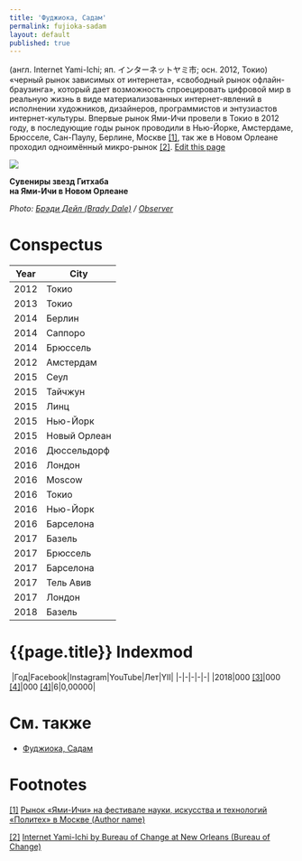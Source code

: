 ```yaml
---
title: 'Фуджиока, Садам'
permalink: fujioka-sadam
layout: default
published: true
---
```


(англ. Internet Yami-Ichi; яп. インターネットヤミ市; осн. 2012, Токио) «черный рынок зависимых от интернета», «свободный рынок офлайн-браузинга», который дает возможность спроецировать цифровой мир в реальную жизнь в виде материализованных интернет-явлений в исполнении художников, дизайнеров, программистов и энтузиастов интернет-культуры. Впервые рынок Ями-Ичи провели в Токио в 2012 году, в последующие годы рынок проводили в Нью-Йорке, Амстердаме, Брюсселе, Сан-Паулу, Берлине, Москве <span id="a1">[\[1\]](#f1)</span>, так же в Новом Орлеане проходил одноимённый микро-рынок <span id="a2">[\[2\]](#f2)</span>. [Edit this page](http://prose.io/#indexmod/encyclopedia/edit/master/internet-yami-ichi.md)

![](https://nyoobserver.files.wordpress.com/2015/09/yami5-e1442267948712.jpg)

**Сувениры звезд Гитхаба <br>
на Ями-Ичи в Новом Орлеане**

*Photo: [Брэди Дейл (Brady Dale)](http://observer.com/2015/09/dev-trading-cards-and-telephone-tinder-six-projects-we-dug-at-internet-yami-ichi/) / [Observer](http://observer.com/2015/09/dev-trading-cards-and-telephone-tinder-six-projects-we-dug-at-internet-yami-ichi/)*

# Conspectus

|Year|City|
|----|-----|
|2012|Токио|
|2013|Токио|
|2014|Берлин|
|2014|Саппоро|
|2014|Брюссель|
|2012|Амстердам|
|2015|Сеул|
|2015|Тайчжун|
|2015|Линц|
|2015|Нью-Йорк|
|2015|Новый Орлеан|
|2016|Дюссельдорф|
|2016|Лондон|
|2016|Moscow|
|2016|Токио|
|2016|Нью-Йорк|
|2016|Барселона|
|2017|Базель|
|2017|Брюссель|
|2017|Барселона|
|2017|Тель Авив|
|2017|Лондон|
|2018|Базель|

# {{page.title}} Indexmod
​
|Год|Facebook|Instagram|YouTube|Лет|YII|
|-|-|-|-|-|
|2018|000 <span id="a3">[\[3\]](#f3)</span>|000 <span id="a4">[\[4\]](#f4)</span>|000 <span id="a4">[\[4\]](#f4)</span>|6|0,00000|

# См. также

+ [Фуджиока, Садам](fujioka-sadam)


# Footnotes

[[1]](#a1) <span id="f1"></span> [Рынок «Ями-Ичи» на фестивале науки, искусства и технологий «Политех» в Москве (Author name)](http://example.net/article)

[[2]](#a2) <span id="f2"></span> [Internet Yami-Ichi by Bureau of Change at New Orleans (Bureau of Change)](http://www.bureauofchange.org/internet-yami-ichi)
